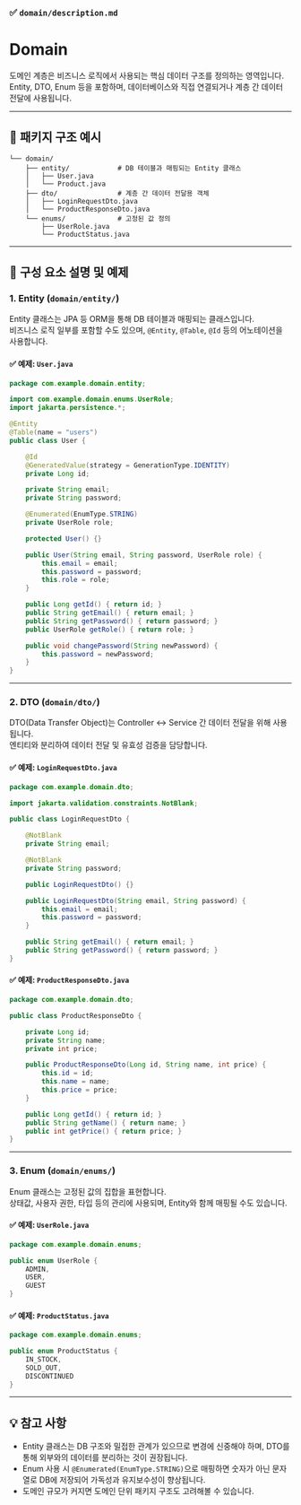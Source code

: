 
### ✅ `domain/description.md`

# Domain

도메인 계층은 비즈니스 로직에서 사용되는 핵심 데이터 구조를 정의하는 영역입니다.  
Entity, DTO, Enum 등을 포함하며, 데이터베이스와 직접 연결되거나 계층 간 데이터 전달에 사용됩니다.

---

## 📁 패키지 구조 예시

```plaintext
└── domain/
    ├── entity/            # DB 테이블과 매핑되는 Entity 클래스
    │   ├── User.java
    │   └── Product.java
    ├── dto/               # 계층 간 데이터 전달용 객체
    │   ├── LoginRequestDto.java
    │   └── ProductResponseDto.java
    └── enums/             # 고정된 값 정의
        ├── UserRole.java
        └── ProductStatus.java
```

---

## 📌 구성 요소 설명 및 예제

### 1. Entity (`domain/entity/`)

Entity 클래스는 JPA 등 ORM을 통해 DB 테이블과 매핑되는 클래스입니다.  
비즈니스 로직 일부를 포함할 수도 있으며, `@Entity`, `@Table`, `@Id` 등의 어노테이션을 사용합니다.

#### ✅ 예제: `User.java`

```java
package com.example.domain.entity;

import com.example.domain.enums.UserRole;
import jakarta.persistence.*;

@Entity
@Table(name = "users")
public class User {

    @Id
    @GeneratedValue(strategy = GenerationType.IDENTITY)
    private Long id;

    private String email;
    private String password;

    @Enumerated(EnumType.STRING)
    private UserRole role;

    protected User() {}

    public User(String email, String password, UserRole role) {
        this.email = email;
        this.password = password;
        this.role = role;
    }

    public Long getId() { return id; }
    public String getEmail() { return email; }
    public String getPassword() { return password; }
    public UserRole getRole() { return role; }

    public void changePassword(String newPassword) {
        this.password = newPassword;
    }
}
```

---

### 2. DTO (`domain/dto/`)

DTO(Data Transfer Object)는 Controller ↔ Service 간 데이터 전달을 위해 사용됩니다.  
엔티티와 분리하여 데이터 전달 및 유효성 검증을 담당합니다.

#### ✅ 예제: `LoginRequestDto.java`

```java
package com.example.domain.dto;

import jakarta.validation.constraints.NotBlank;

public class LoginRequestDto {

    @NotBlank
    private String email;

    @NotBlank
    private String password;

    public LoginRequestDto() {}

    public LoginRequestDto(String email, String password) {
        this.email = email;
        this.password = password;
    }

    public String getEmail() { return email; }
    public String getPassword() { return password; }
}
```

#### ✅ 예제: `ProductResponseDto.java`

```java
package com.example.domain.dto;

public class ProductResponseDto {

    private Long id;
    private String name;
    private int price;

    public ProductResponseDto(Long id, String name, int price) {
        this.id = id;
        this.name = name;
        this.price = price;
    }

    public Long getId() { return id; }
    public String getName() { return name; }
    public int getPrice() { return price; }
}
```

---

### 3. Enum (`domain/enums/`)

Enum 클래스는 고정된 값의 집합을 표현합니다.  
상태값, 사용자 권한, 타입 등의 관리에 사용되며, Entity와 함께 매핑될 수도 있습니다.

#### ✅ 예제: `UserRole.java`

```java
package com.example.domain.enums;

public enum UserRole {
    ADMIN,
    USER,
    GUEST
}
```

#### ✅ 예제: `ProductStatus.java`

```java
package com.example.domain.enums;

public enum ProductStatus {
    IN_STOCK,
    SOLD_OUT,
    DISCONTINUED
}
```

---

## 💡 참고 사항

- Entity 클래스는 DB 구조와 밀접한 관계가 있으므로 변경에 신중해야 하며, DTO를 통해 외부와의 데이터를 분리하는 것이 권장됩니다.
- Enum 사용 시 `@Enumerated(EnumType.STRING)`으로 매핑하면 숫자가 아닌 문자열로 DB에 저장되어 가독성과 유지보수성이 향상됩니다.
- 도메인 규모가 커지면 도메인 단위 패키지 구조도 고려해볼 수 있습니다.